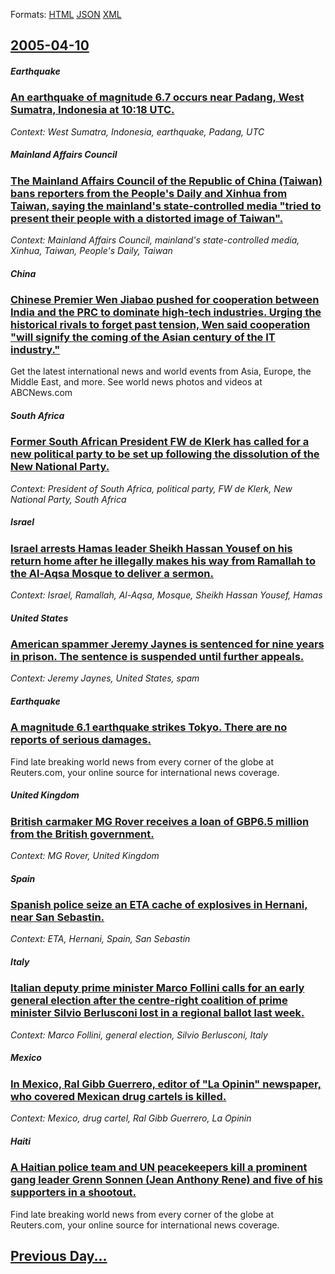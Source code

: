 
Formats: [HTML](2005/04/10/index.html)  [JSON](2005/04/10/index.json)  [XML](2005/04/10/index.xml)  

## [2005-04-10](/news/2005/04/10/index.md)

##### Earthquake
### [ An earthquake of magnitude 6.7 occurs near Padang, West Sumatra, Indonesia at 10:18 UTC. ](/news/2005/04/10/an-earthquake-of-magnitude-6-7-occurs-near-padang-west-sumatra-indonesia-at-10-18-utc.md)
_Context: West Sumatra, Indonesia, earthquake, Padang, UTC_

##### Mainland Affairs Council
### [ The Mainland Affairs Council of the Republic of China (Taiwan) bans reporters from the People's Daily and Xinhua from Taiwan, saying the mainland's state-controlled media "tried to present their people with a distorted image of Taiwan". ](/news/2005/04/10/the-mainland-affairs-council-of-the-republic-of-china-taiwan-bans-reporters-from-the-people-s-daily-and-xinhua-from-taiwan-saying-the-ma.md)
_Context: Mainland Affairs Council, mainland's state-controlled media, Xinhua, Taiwan, People's Daily, Taiwan_

##### China
### [ Chinese Premier Wen Jiabao pushed for cooperation between India and the PRC to dominate high-tech industries. Urging the historical rivals to forget past tension, Wen said cooperation "will signify the coming of the Asian century of the IT industry." ](/news/2005/04/10/chinese-premier-wen-jiabao-pushed-for-cooperation-between-india-and-the-prc-to-dominate-high-tech-industries-urging-the-historical-rivals.md)
Get the latest international news and world events from Asia, Europe, the Middle East, and more. See world news photos and videos at ABCNews.com

##### South Africa
### [ Former South African President FW de Klerk has called for a new political party to be set up following the dissolution of the New National Party. ](/news/2005/04/10/former-south-african-president-fw-de-klerk-has-called-for-a-new-political-party-to-be-set-up-following-the-dissolution-of-the-new-national.md)
_Context: President of South Africa, political party, FW de Klerk, New National Party, South Africa_

##### Israel
### [ Israel arrests Hamas leader Sheikh Hassan Yousef on his return home after he illegally makes his way from Ramallah to the Al-Aqsa Mosque to deliver a sermon. ](/news/2005/04/10/israel-arrests-hamas-leader-sheikh-hassan-yousef-on-his-return-home-after-he-illegally-makes-his-way-from-ramallah-to-the-al-aqsa-mosque-to.md)
_Context: Israel, Ramallah, Al-Aqsa, Mosque, Sheikh Hassan Yousef, Hamas_

##### United States
### [ American spammer Jeremy Jaynes is sentenced for nine years in prison. The sentence is suspended until further appeals. ](/news/2005/04/10/american-spammer-jeremy-jaynes-is-sentenced-for-nine-years-in-prison-the-sentence-is-suspended-until-further-appeals.md)
_Context: Jeremy Jaynes, United States, spam_

##### Earthquake
### [ A magnitude 6.1 earthquake strikes Tokyo. There are no reports of serious damages. ](/news/2005/04/10/a-magnitude-6-1-earthquake-strikes-tokyo-there-are-no-reports-of-serious-damages.md)
Find late breaking world news from every corner of the globe at Reuters.com, your online source for international news coverage.

##### United Kingdom
### [ British carmaker MG Rover receives a loan of GBP6.5 million from the British government. ](/news/2005/04/10/british-carmaker-mg-rover-receives-a-loan-of-gbp6-5-million-from-the-british-government.md)
_Context: MG Rover, United Kingdom_

##### Spain
### [ Spanish police seize an ETA cache of explosives in Hernani, near San Sebastin. ](/news/2005/04/10/spanish-police-seize-an-eta-cache-of-explosives-in-hernani-near-san-sebastian.md)
_Context: ETA, Hernani, Spain, San Sebastin_

##### Italy
### [ Italian deputy prime minister Marco Follini calls for an early general election after the centre-right coalition of prime minister Silvio Berlusconi lost in a regional ballot last week. ](/news/2005/04/10/italian-deputy-prime-minister-marco-follini-calls-for-an-early-general-election-after-the-centre-right-coalition-of-prime-minister-silvio-b.md)
_Context: Marco Follini, general election, Silvio Berlusconi, Italy_

##### Mexico
### [ In Mexico, Ral Gibb Guerrero, editor of "La Opinin" newspaper, who covered Mexican drug cartels is killed. ](/news/2005/04/10/in-mexico-raul-gibb-guerrero-editor-of-la-opinion-newspaper-who-covered-mexican-drug-cartels-is-killed.md)
_Context: Mexico, drug cartel, Ral Gibb Guerrero, La Opinin_

##### Haiti
### [ A Haitian police team and UN peacekeepers kill a prominent gang leader Grenn Sonnen (Jean Anthony Rene) and five of his supporters in a shootout. ](/news/2005/04/10/a-haitian-police-team-and-un-peacekeepers-kill-a-prominent-gang-leader-grenn-sonnen-jean-anthony-rene-and-five-of-his-supporters-in-a-sho.md)
Find late breaking world news from every corner of the globe at Reuters.com, your online source for international news coverage.

## [Previous Day...](/news/2005/04/9/index.md)

